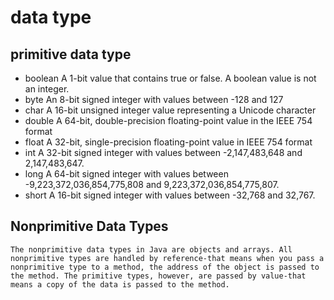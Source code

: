 # data type
## primitive data type
* boolean	A 1-bit value that contains true or false. A boolean value is not an integer.
* byte		An 8-bit signed integer with values between -128 and 127
* char		A 16-bit unsigned integer value representing a Unicode character 
* double	A 64-bit, double-precision floating-point value in the IEEE 754 format 
* float		A 32-bit, single-precision floating-point value in IEEE 754 format
* int		A 32-bit signed integer with values between -2,147,483,648 and 2,147,483,647.
* long		A 64-bit signed integer with values between -9,223,372,036,854,775,808 and 9,223,372,036,854,775,807.
* short		A 16-bit signed integer with values between -32,768 and 32,767.
## Nonprimitive Data Types
    The nonprimitive data types in Java are objects and arrays. All nonprimitive types are handled by reference-that means when you pass a nonprimitive type to a method, the address of the object is passed to the method. The primitive types, however, are passed by value-that means a copy of the data is passed to the method.
